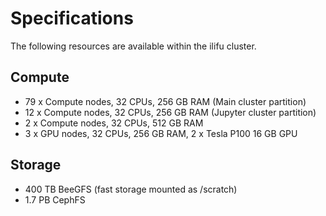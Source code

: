 # Specifications

The following resources are available within the ilifu cluster.

## Compute
 
* 79 x Compute nodes, 32 CPUs, 256 GB RAM (Main cluster partition)
* 12 x Compute nodes, 32 CPUs, 256 GB RAM (Jupyter cluster partition)
* 2 x Compute nodes, 32 CPUs, 512 GB RAM
* 3 x GPU nodes, 32 CPUs, 256 GB RAM, 2 x Tesla P100 16 GB GPU

## Storage
* 400 TB BeeGFS (fast storage mounted as /scratch)
* 1.7 PB CephFS